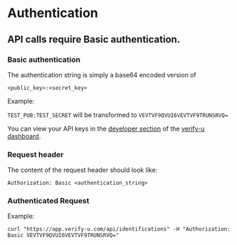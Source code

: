 # Authentication

## API calls require Basic authentication.

### Basic authentication

The authentication string is simply a base64 encoded version of

`<public_key>:<secret_key>`

Example: 

`TEST_PUB:TEST_SECRET` will be transformed to `VEVTVF9QVUI6VEVTVF9TRUNSRVQ=`

You can view your API keys in the [developer section](https://app.verify-u.com/business/developers) of the [verify-u dashboard](https://app.verify-u.com/business).

### Request header

The content of the request header should look like:

`Authorization: Basic <authentication_string>`

### Authenticated Request

Example: 

`curl "https://app.verify-u.com/api/identifications" -H "Authorization: Basic VEVTVF9QVUI6VEVTVF9TRUNSRVQ="`
